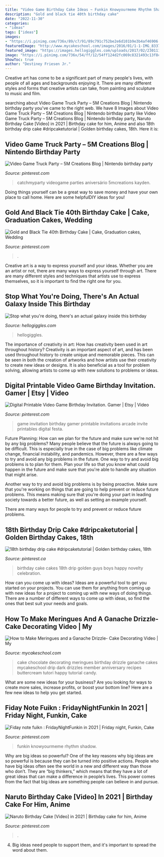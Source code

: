 ```yaml
---
title: "Video Game Birthday Cake Ideas ~ Funkin Knowyourmeme Rhythm Shadow"
description: "Gold and black tie 40th birthday cake"
date: "2022-11-30"
categories:
- "ideas"
tags: ["ideas"]
images:
- "https://i.pinimg.com/736x/89/c7/91/89c791c752be2e6d101b9e3b4af46906.jpg"
featuredImage: "http://www.mycakeschool.com/images/2016/01/1-1-IMG_83371-780x1096.jpg"
featured_image: "https://images.hellogiggles.com/uploads/2017/02/23011134/space-cake-imgur.jpg"
image: "https://i.pinimg.com/736x/54/ff/12/54ff124d2fc069c8321493c13f8c4421.jpg"
ShowToc: true
author: "Destiney Friesen Jr."
---
```



Creative art has come to be a significant part of many people's lives, with people of all ages and backgrounds enjoying it. There are many different styles and forms that creative artists can take, from painting and sculpture to music and film.

	

		
searching about Video Game Truck Party – 5M Creations Blog | Nintendo birthday party you've came to the right web. We have 8 Images about Video Game Truck Party – 5M Creations Blog | Nintendo birthday party like Video Game Truck Party – 5M Creations Blog | Nintendo birthday party, Naruto Birthday Cake [Video] in 2021 | Birthday cake for him, Anime and also 18th birthday drip cake #dripcaketutorial | Golden birthday cakes, 18th. Here it is:
		
    
## Video Game Truck Party – 5M Creations Blog | Nintendo Birthday Party

<img loading=lazy src="https://i.pinimg.com/736x/65/78/db/6578dba50bf4f2b190b1feb46a6f0f97.jpg" onerror="this.onerror=null;this.src='https://tse2.mm.bing.net/th?id=OIP.ctq3-wohw0Pll8XlQfTc2gHaLH&amp;pid=15.1';" alt="Video Game Truck Party – 5M Creations Blog | Nintendo birthday party">

_Source: pinterest.com_

>catchmyparty videogame parties aniversário 5mcreations kayden. 

	

Doing things yourself can be a great way to save money and have your own place to call home. Here are some helpfulDIY ideas for you!

    
## Gold And Black Tie 40th Birthday Cake | Cake, Graduation Cakes, Wedding

<img loading=lazy src="https://i.pinimg.com/736x/54/ff/12/54ff124d2fc069c8321493c13f8c4421.jpg" onerror="this.onerror=null;this.src='https://tse2.mm.bing.net/th?id=OIP.-CMpDe0ziL-dqNhy49KVCQHaJ3&amp;pid=15.1';" alt="Gold and Black Tie 40th Birthday Cake | Cake, Graduation cakes, Wedding">

_Source: pinterest.com_

>. 

	

Creative art is a way to express yourself and your ideas. Whether you are an artist or not, there are many ways to express yourself through art. There are many different styles and techniques that artists use to express themselves, so it is important to find the right one for you.

    
## Stop What You&#039;re Doing, There&#039;s An Actual Galaxy Inside This Birthday

<img loading=lazy src="https://images.hellogiggles.com/uploads/2017/02/23011134/space-cake-imgur.jpg" onerror="this.onerror=null;this.src='https://tse3.mm.bing.net/th?id=OIP.w0H99K_qHtsoIZQEiMY9qgHaKK&amp;pid=15.1';" alt="Stop what you&#039;re doing, there&#039;s an actual galaxy inside this birthday">

_Source: hellogiggles.com_

>hellogiggles. 

	

The importance of creativity in art: How has creativity been used in art throughout history?
Creativity is an important aspect of art, and has been used throughout history to create unique and memorable pieces. This can be seen in both the creation of artworks and how artists use their creativity to create new ideas or designs. It is also beneficial as a tool for problem solving, allowing artists to come up with new solutions to problems or ideas.

    
## Digital Printable Video Game Birthday Invitation. Gamer | Etsy | Video

<img loading=lazy src="https://i.pinimg.com/736x/c4/4b/4d/c44b4d95ef52034d5291179f60650573.jpg" onerror="this.onerror=null;this.src='https://tse3.mm.bing.net/th?id=OIP.CfEBn2Tm2Z6XC01NaQRCWQHaKX&amp;pid=15.1';" alt="Digital Printable Video Game Birthday Invitation. Gamer | Etsy | Video">

_Source: pinterest.com_

>game invitation birthday gamer printable invitations arcade invite printables digital festa. 

	

Future Planning: How can we plan for the future and make sure we're not hit by any big problems?
Many people believe that the future is always going to be difficult. This is especially true in the case of big problems like climate change, financial instability, and pandemics. However, there are a few ways to try and avoid any big problems in the future. 
One way to try and avoid big problems is to plan for them. Plan your life so that you know what could happen in the future and make sure that you're able to handle any situation that might arise. 

Another way to try and avoid big problems is by being proactive. Make sure that you're working on things that are going to help prevent or reduce future problems. This means making sure that you're doing your part in leading society towards a better future, as well as setting an example yourself. 

There are many ways for people to try and prevent or reduce future problems.

    
## 18th Birthday Drip Cake #dripcaketutorial | Golden Birthday Cakes, 18th

<img loading=lazy src="https://i.pinimg.com/736x/89/c7/91/89c791c752be2e6d101b9e3b4af46906.jpg" onerror="this.onerror=null;this.src='https://tse4.mm.bing.net/th?id=OIP.CipUuMe6PaT4VTszkCNjywHaJ3&amp;pid=15.1';" alt="18th birthday drip cake #dripcaketutorial | Golden birthday cakes, 18th">

_Source: pinterest.ca_

>birthday cake cakes 18th drip golden guys boys happy novelty celebration. 

	

How can you come up with ideas?
Ideas are a powerful tool to get you started on your projects. You can use them for anything from coming up with new ideas for a project to coming up with new ways of doing things. There are a number of different ways to come up with ideas, so find the ones that best suit your needs and goals.

    
## How To Make Meringues And A Ganache Drizzle- Cake Decorating Video | My

<img loading=lazy src="http://www.mycakeschool.com/images/2016/01/1-1-IMG_83371-780x1096.jpg" onerror="this.onerror=null;this.src='https://tse3.mm.bing.net/th?id=OIP.6IFZ5YiqwCs3pJ7OV7hRqQHaKa&amp;pid=15.1';" alt="How to Make Meringues and a Ganache Drizzle- Cake Decorating Video | My">

_Source: mycakeschool.com_

>cake chocolate decorating meringues birthday drizzle ganache cakes mycakeschool drip dark drizzles member anniversary recipes buttercream tutori happy tutorial candy. 

	

What are some new ideas for your business?
Are you looking for ways to create more sales, increase profits, or boost your bottom line? Here are a few new ideas to help you get started.

    
## Fiday Note Fuikn : FridayNightFunkin In 2021 | Friday Night, Funkin, Cake

<img loading=lazy src="https://i.pinimg.com/736x/77/13/a7/7713a7289b75e0476deb9aef981ee316.jpg" onerror="this.onerror=null;this.src='https://tse4.mm.bing.net/th?id=OIP.-eU2NzBSfzIeiS-0pYgm0QHaIq&amp;pid=15.1';" alt="Fiday note fuikn : FridayNightFunkin in 2021 | Friday night, Funkin, Cake">

_Source: pinterest.com_

>funkin knowyourmeme rhythm shadow. 

	

Why are big ideas so powerful?
One of the key reasons why big ideas are so powerful is because they can be turned into positive actions. People who have big ideas often see the world in a new and different way than those who don’t. They are “big thinkers,” which means that they have a lot of great ideas that can make a difference in people’s lives. This power comes from the fact that big ideas are something people can believe in and pursue.

    
## Naruto Birthday Cake [Video] In 2021 | Birthday Cake For Him, Anime

<img loading=lazy src="https://i.pinimg.com/736x/f6/10/d7/f610d7c69467afb7a539eb8b5f10c1fb.jpg" onerror="this.onerror=null;this.src='https://tse4.mm.bing.net/th?id=OIP.cyDUKEHIPBbhMKY_OChS8gHaNK&amp;pid=15.1';" alt="Naruto Birthday Cake [Video] in 2021 | Birthday cake for him, Anime">

_Source: pinterest.com_

>. 

	

4. Big ideas need people to support them, and it's important to spread the word about them.

